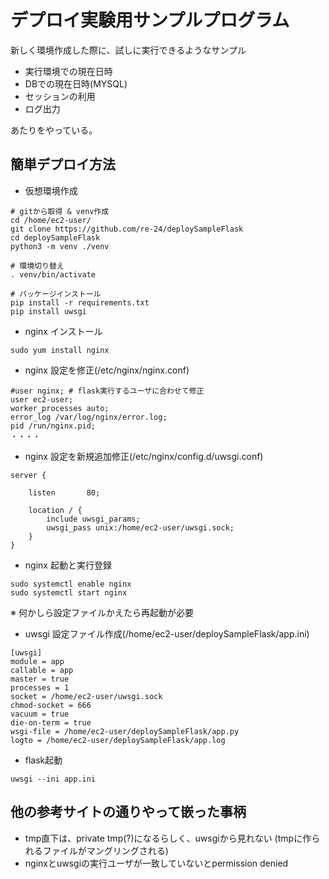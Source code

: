 # デプロイ実験用サンプルプログラム

新しく環境作成した際に、試しに実行できるようなサンプル

* 実行環境での現在日時
* DBでの現在日時(MYSQL)
* セッションの利用
* ログ出力

あたりをやっている。

## 簡単デプロイ方法

* 仮想環境作成
```
# gitから取得 & venv作成
cd /home/ec2-user/
git clone https://github.com/re-24/deploySampleFlask
cd deploySampleFlask
python3 -m venv ./venv

# 環境切り替え
. venv/bin/activate

# パッケージインストール
pip install -r requirements.txt
pip install uwsgi
```

* nginx インストール
```
sudo yum install nginx
```

* nginx 設定を修正(/etc/nginx/nginx.conf)
```
#user nginx; # flask実行するユーザに合わせて修正
user ec2-user;
worker_processes auto;
error_log /var/log/nginx/error.log;
pid /run/nginx.pid;
・・・・
```

* nginx 設定を新規追加修正(/etc/nginx/config.d/uwsgi.conf)
```
server {

    listen       80;

    location / {
        include uwsgi_params;
        uwsgi_pass unix:/home/ec2-user/uwsgi.sock;
    }
}
```

* nginx 起動と実行登録
```
sudo systemctl enable nginx
sudo systemctl start nginx
```
※ 何かしら設定ファイルかえたら再起動が必要

* uwsgi 設定ファイル作成(/home/ec2-user/deploySampleFlask/app.ini)
```
[uwsgi]
module = app
callable = app
master = true
processes = 1
socket = /home/ec2-user/uwsgi.sock
chmod-socket = 666
vacuum = true
die-on-term = true
wsgi-file = /home/ec2-user/deploySampleFlask/app.py
logto = /home/ec2-user/deploySampleFlask/app.log
```

* flask起動
```
uwsgi --ini app.ini 
```

## 他の参考サイトの通りやって嵌った事柄
* tmp直下は、private tmp(?)になるらしく、uwsgiから見れない
  (tmpに作られるファイルがマングリングされる)
* nginxとuwsgiの実行ユーザが一致していないとpermission denied